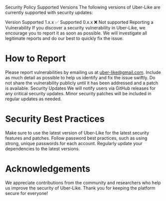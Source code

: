 Security Policy
Supported Versions
The following versions of Uber-Like are currently supported with security updates:

Version	Supported
1.x.x	✅ Supported
0.x.x	❌ Not supported
Reporting a Vulnerability
If you discover a security vulnerability in Uber-Like, we encourage you to report it as soon as possible. We will investigate all legitimate reports and do our best to quickly fix the issue.

# How to Report
Please report vulnerabilities by emailing us at uber-like@gmail.com. Include as much detail as possible to help us identify and fix the issue swiftly.
Do not share the vulnerability publicly until it has been addressed and a patch is available.
Security Updates
We will notify users via GitHub releases for any critical security updates.
Minor security patches will be included in regular updates as needed.

# Security Best Practices
Make sure to use the latest version of Uber-Like for the latest security features and patches.
Follow password best practices, such as using strong, unique passwords for each account.
Regularly update your dependencies to the latest versions.

# Acknowledgements
We appreciate contributions from the community and researchers who help us improve the security of Uber-Like. Thank you for keeping the platform secure for everyone!

